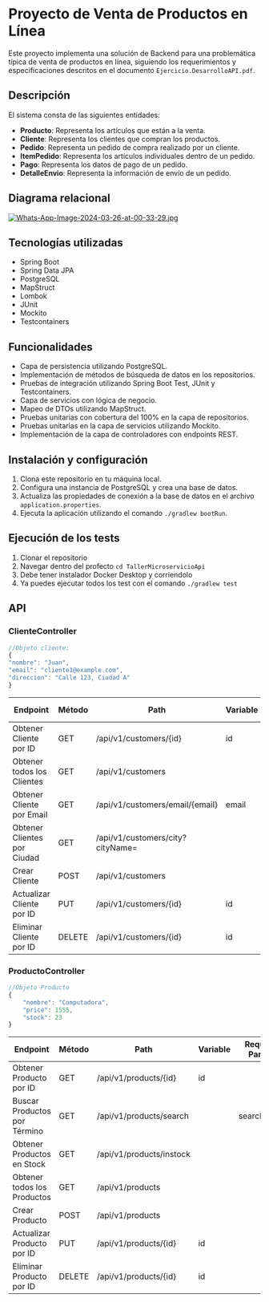 # Proyecto de Venta de Productos en Línea

Este proyecto implementa una solución de Backend para una problemática típica de venta de productos en línea, siguiendo los requerimientos y especificaciones descritos en el documento `Ejercicio.DesarrolloAPI.pdf`.

## Descripción

El sistema consta de las siguientes entidades:

- **Producto**: Representa los artículos que están a la venta.
- **Cliente**: Representa los clientes que compran los productos.
- **Pedido**: Representa un pedido de compra realizado por un cliente.
- **ItemPedido**: Representa los artículos individuales dentro de un pedido.
- **Pago**: Representa los datos de pago de un pedido.
- **DetalleEnvio**: Representa la información de envío de un pedido.

## Diagrama relacional
[![Whats-App-Image-2024-03-26-at-00-33-29.jpg](https://i.postimg.cc/W37CgbkT/Whats-App-Image-2024-03-26-at-00-33-29.jpg)](https://postimg.cc/Q9HfrDmy)

## Tecnologías utilizadas

- Spring Boot
- Spring Data JPA
- PostgreSQL
- MapStruct
- Lombok
- JUnit
- Mockito
- Testcontainers

## Funcionalidades

- Capa de persistencia utilizando PostgreSQL.
- Implementación de métodos de búsqueda de datos en los repositorios.
- Pruebas de integración utilizando Spring Boot Test, JUnit y Testcontainers.
- Capa de servicios con lógica de negocio.
- Mapeo de DTOs utilizando MapStruct.
- Pruebas unitarias con cobertura del 100% en la capa de repositorios.
- Pruebas unitarias en la capa de servicios utilizando Mockito.
- Implementación de la capa de controladores con endpoints REST.


## Instalación y configuración

1. Clona este repositorio en tu máquina local.
2. Configura una instancia de PostgreSQL y crea una base de datos.
3. Actualiza las propiedades de conexión a la base de datos en el archivo `application.properties`.
4. Ejecuta la aplicación utilizando el comando `./gradlew bootRun`.

## Ejecución de los tests
1. Clonar el repositorio
2. Navegar dentro del profecto `cd TallerMicroservicioApi`
3. Debe tener instalador Docker Desktop y corriendolo
4. Ya puedes ejecutar todos los test con el comando `./gradlew test`

## API

### ClienteController
```js
//Objeto cliente:
{
"nombre": "Juan",
"email": "cliente1@example.com",
"direccion": "Calle 123, Ciudad A"
}
```

| Endpoint                       | Método   | Path                              | Variable     | Request Param | Request Body  |
|--------------------------------|----------|-----------------------------------|--------------|---------------|---------------|
| Obtener Cliente por ID         | GET      | /api/v1/customers/{id}            | id           |               |               |
| Obtener todos los Clientes     | GET      | /api/v1/customers                 |              |               |               |
| Obtener Cliente por Email      | GET      | /api/v1/customers/email/{email}   | email        |               |               |
| Obtener Clientes por Ciudad    | GET      | /api/v1/customers/city?cityName=  |              | cityName      |               |
| Crear Cliente                  | POST     | /api/v1/customers                 |              |               | Objeto Cliente|
| Actualizar Cliente por ID      | PUT      | /api/v1/customers/{id}            | id           |               | Objeto Cliente|
| Eliminar Cliente por ID        | DELETE   | /api/v1/customers/{id}            | id           |               |               |


### ProductoController

```js
//Objeto Producto
{
    "nombre": "Computadora",
    "price": 1555,
    "stock": 23
}
```

| Endpoint                          | Método | Path                            | Variable | Request Param | Request Body   |
|-----------------------------------|--------|---------------------------------|----------|---------------|----------------|
| Obtener Producto por ID           | GET    | /api/v1/products/{id}           | id       |               |                |
| Buscar Productos por Término      | GET    | /api/v1/products/search         |          | searchTerm    |                |
| Obtener Productos en Stock        | GET    | /api/v1/products/instock        |          |               |                |
| Obtener todos los Productos      | GET    | /api/v1/products                |          |               |                |
| Crear Producto                    | POST   | /api/v1/products                |          |               | Objeto Producto|
| Actualizar Producto por ID       | PUT    | /api/v1/products/{id}           | id       |               | Objeto Producto|
| Eliminar Producto por ID         | DELETE | /api/v1/products/{id}           | id       |               |                |
